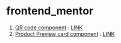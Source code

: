 # frontend_mentor
1) [QR code component](QR_code_component/) : [LINK](https://qr-code-component-sd.netlify.app/)
1) [Product Preview card component](product_preview_card_component/) : [LINK](https://product-preview-card-component-name.netlify.app/)
